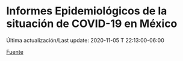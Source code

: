 # Informes Epidemiológicos de la situación de COVID-19 en México
Última actualización/Last update: 2020-11-05 T 22:13:00-06:00

 [Fuente](https://www.gob.mx/salud/documentos/informes-epidemiologicos-de-la-situacion-de-covid-19-en-mexico)
